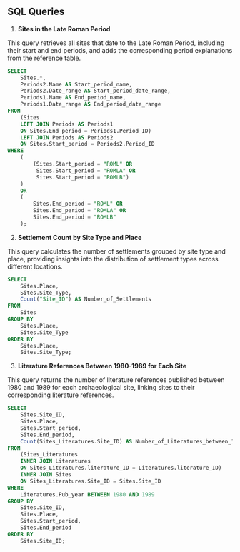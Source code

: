 ## SQL Queries

1. **Sites in the Late Roman Period**

  This query retrieves all sites that date to the Late Roman Period, including their start and end periods, and adds the corresponding period explanations from the reference table.
  
```sql
SELECT 
    Sites.*, 
    Periods2.Name AS Start_period_name, 
    Periods2.Date_range AS Start_period_date_range, 
    Periods1.Name AS End_period_name, 
    Periods1.Date_range AS End_period_date_range
FROM 
    (Sites 
    LEFT JOIN Periods AS Periods1 
    ON Sites.End_period = Periods1.Period_ID) 
    LEFT JOIN Periods AS Periods2 
    ON Sites.Start_period = Periods2.Period_ID
WHERE 
    (
        (Sites.Start_period = "ROML" OR 
         Sites.Start_period = "ROMLA" OR 
         Sites.Start_period = "ROMLB")
    ) 
    OR 
    (
        Sites.End_period = "ROML" OR 
        Sites.End_period = "ROMLA" OR 
        Sites.End_period = "ROMLB"
    );
```

2. **Settlement Count by Site Type and Place**

  This query calculates the number of settlements grouped by site type and place, providing insights into the distribution of settlement types across different locations.
  
```sql
SELECT 
    Sites.Place, 
    Sites.Site_Type, 
    Count("Site_ID") AS Number_of_Settlements
FROM 
    Sites
GROUP BY 
    Sites.Place, 
    Sites.Site_Type
ORDER BY 
    Sites.Place, 
    Sites.Site_Type;
```

3. **Literature References Between 1980-1989 for Each Site**

  This query returns the number of literature references published between 1980 and 1989 for each archaeological site, linking sites to their corresponding literature references.
  
```sql
SELECT 
    Sites.Site_ID, 
    Sites.Place, 
    Sites.Start_period, 
    Sites.End_period, 
    Count(Sites_Literatures.Site_ID) AS Number_of_Literatures_between_1980_1989
FROM 
    (Sites_Literatures 
    INNER JOIN Literatures 
    ON Sites_Literatures.literature_ID = Literatures.literature_ID) 
    INNER JOIN Sites 
    ON Sites_Literatures.Site_ID = Sites.Site_ID
WHERE 
    Literatures.Pub_year BETWEEN 1980 AND 1989
GROUP BY 
    Sites.Site_ID, 
    Sites.Place, 
    Sites.Start_period, 
    Sites.End_period
ORDER BY 
    Sites.Site_ID;
```
